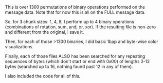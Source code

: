This is over 1300 permutations of binary operations performed on the message data. Note that for now this is all on the FULL message data.

So, for 3 chunk sizes: 1, 4, 8, I perform up to 4 binary operations (combinations of rotation, sum, and, or, xor). If the resulting file is non-zero and different from the original, I save it.

Then, for each of those >1300 binaries, I did basic 1bpp and byte-wise color visualizations.

Finally, each of those files ALSO has been searched for any repeating sequences of bytes (which don't start or end with 0x00) of lengths 3-12 bytes (searched up to 16, nothing found past 12 in any of them).

I also included the code for all of this.
